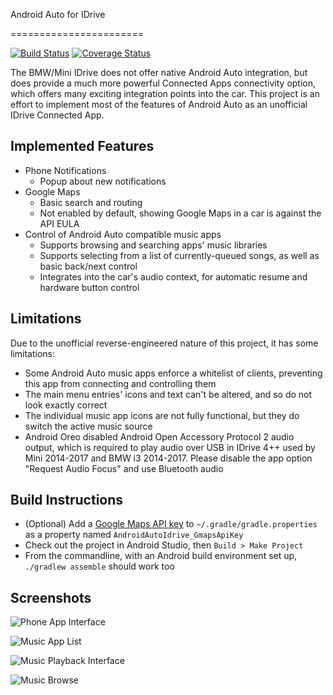 Android Auto for IDrive

=======================

[![Build Status](https://travis-ci.org/hufman/AndroidAutoIdrive.svg?branch=master)](https://travis-ci.org/hufman/AndroidAutoIdrive)
[![Coverage Status](https://coveralls.io/repos/github/hufman/AndroidAutoIdrive/badge.svg?branch=master)](https://coveralls.io/github/hufman/AndroidAutoIdrive?branch=master)

The BMW/Mini IDrive does not offer native Android Auto integration, but does provide a much more powerful Connected Apps connectivity option, which offers many exciting integration points into the car.
This project is an effort to implement most of the features of Android Auto as an unofficial IDrive Connected App.

Implemented Features
--------------------

  - Phone Notifications
    - Popup about new notifications
  - Google Maps
    - Basic search and routing
    - Not enabled by default, showing Google Maps in a car is against the API EULA
  - Control of Android Auto compatible music apps
    - Supports browsing and searching apps' music libraries
    - Supports selecting from a list of currently-queued songs, as well as basic back/next control
    - Integrates into the car's audio context, for automatic resume and hardware button control

Limitations
-----------

Due to the unofficial reverse-engineered nature of this project, it has some limitations:

  - Some Android Auto music apps enforce a whitelist of clients, preventing this app from connecting and controlling them
  - The main menu entries' icons and text can't be altered, and so do not look exactly correct
  - The individual music app icons are not fully functional, but they do switch the active music source
  - Android Oreo disabled Android Open Accessory Protocol 2 audio output, which is required to play audio over USB in IDrive 4++ used by Mini 2014-2017 and BMW i3 2014-2017. Please disable the app option "Request Audio Focus" and use Bluetooth audio

Build Instructions
------------------

  - (Optional) Add a [Google Maps API key](https://developers.google.com/maps/documentation/android-sdk/signup) to `~/.gradle/gradle.properties` as a property named `AndroidAutoIdrive_GmapsApiKey`
  - Check out the project in Android Studio, then `Build > Make Project`
  - From the commandline, with an Android build environment set up, `./gradlew assemble` should work too

Screenshots
-----------

![Phone App Interface](https://hufman.github.io/AndroidAutoIdrive/screenshot-app.png)

![Music App List](https://hufman.github.io/AndroidAutoIdrive/screenshot-musicapplist.jpg)

![Music Playback Interface](https://hufman.github.io/AndroidAutoIdrive/screenshot-musicplayback.jpg)

![Music Browse](https://hufman.github.io/AndroidAutoIdrive/screenshot-musicbrowse.jpg)